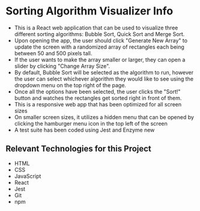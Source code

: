 # Sorting Algorithm Visualizer Info

- This is a React web application that can be used to visualize three different sorting algorithms: Bubble Sort, Quick Sort and Merge Sort.  
- Upon opening the app, the user should click "Generate New Array" to update the screen with a randomized array of rectangles each being between 50 and 500 pixels tall.
- If the user wants to make the array smaller or larger, they can open a slider by clicking "Change Array Size".
- By default, Bubble Sort will be selected as the algorithm to run, however the user can select whichever algorithm they would like to see using the dropdown menu on the top right of the page.
- Once all the options have been selected, the user clicks the "Sort!" button and watches the rectangles get sorted right in front of them.
- This is a responsive web app that has been optimized for all screen sizes
- On smaller screen sizes, it utilizes a hidden menu that can be opened by clicking the hamburger menu icon in the top left of the screen
- A test suite has been coded using Jest and Enzyme new

## Relevant Technologies for this Project

- HTML
- CSS
- JavaScript
- React
- Jest
- Git
- npm
